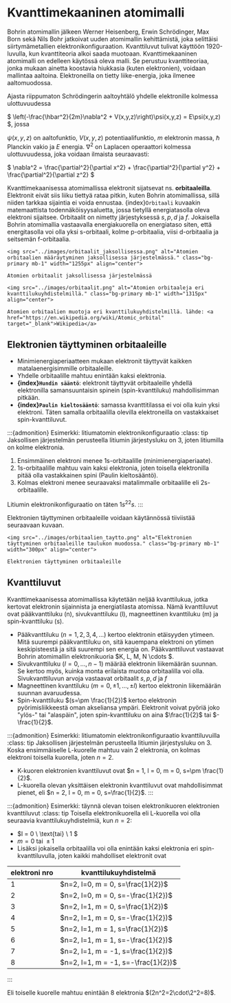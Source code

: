 # Kvanttimekaaninen atomimalli

Bohrin atomimallin jälkeen Werner Heisenberg, Erwin Schrödinger, Max Born sekä Nils Bohr jatkoivat uuden atomimallin kehittämistä, joka selittäisi siirtymämetallien elektronikonfiguraation. Kvanttiluvut tulivat käyttöön 1920-luvulla, kun kvanttiteoria alkoi saada muotoaan. Kvanttimekaaninen atomimalli on edelleen käytössä oleva malli. Se perustuu kvanttiteoriaa, jonka mukaan ainetta koostavia hiukkasia (kuten elektronien), voidaan mallintaa aaltoina. Elektroneilla on tietty liike-energia, joka ilmenee aaltomuodossa.

Ajasta riippumaton Schrödingerin aaltoyhtälö yhdelle elektronille kolmessa ulottuvuudessa

$ \left(-\frac{\hbar^2}{2m}\nabla^2 + V(x,y,z)\right)\psi(x,y,z) = E\psi(x,y,z) $, jossa

$\psi(x,y,z)$ on aaltofunktio, $V(x,y,z)$ potentiaalifunktio, $m$ elektronin massa, $\hbar$ Planckin vakio ja $E$ energia. $\nabla^2$ on Laplacen operaattori kolmessa ulottuvuudessa, joka voidaan ilmaista seuraavasti:

$ \nabla^2 = \frac{\partial^2}{\partial x^2} + \frac{\partial^2}{\partial y^2} + \frac{\partial^2}{\partial z^2} $

Kvanttimekaanisessa atomimallissa elektronit sijatsevat ns. **orbitaaleilla**. Elektronit eivät siis liiku tiettyä rataa pitkin, kuten Bohrin atomimallissa, sillä niiden tarkkaa sijaintia ei voida ennustaa. {index}`Orbitaali` kuvaakin matemaattista todennäköisyysaluetta, jossa tietyllä energiatasolla oleva elektroni sijaitsee. Orbitaalit on nimetty järjestyksessä $s, p, d \ \text{ja} \ f$. Jokaisella Bohrin atomimallia vastaavalla energiakuorella on energiataso siten, että energitasolla voi olla yksi s-orbitaali, kolme p-orbitaalia, viisi d-orbitaalia ja seitsemän f-orbitaalia.

```{figure-md} Orbitaalit jaksollisessa järjestelmässä
<img src="../images/orbitaalit_jaksollisessa.png" alt="Atomien orbitaalien määräytyminen jaksollisessa järjestelmässä." class="bg-primary mb-1" width="1255px" align="center">

Atomien orbitaalit jaksollisessa järjestelmässä
```

```{figure-md} Orbitaalit
<img src="../images/orbitaalit.png" alt="Atomien orbitaaleja eri kvanttilukuyhdistelmillä." class="bg-primary mb-1" width="1315px" align="center">

Atomien orbitaalien muotoja eri kvanttilukuyhdistelmillä. lähde: <a href="https://en.wikipedia.org/wiki/Atomic_orbital" target="_blank">Wikipedia</a>
```

## Elektronien täyttyminen orbitaaleille
- Minimienergiaperiaatteen mukaan elektronit täyttyvät kaikken matalaenergisimmille orbitaaleille.
- Yhdelle orbitaalille mahtuu enintään kaksi elektronia.
- **{index}`Hundin sääntö`**: elektronit täyttyvät orbitaaleille yhdellä elektronilla samansuuntaisin spinein (spin-kvanttiluku) mahdollisimman pitkään.
- **{index}`Paulin kieltosääntö`**: samassa kvanttitilassa ei voi olla kuin yksi elektroni. Täten samalla orbitaalilla olevilla elektroneilla on vastakkaiset spin-kvanttiluvut.

:::{admonition} Esimerkki: litiumatomin elektronikonfiguraatio
:class: tip
Jaksollisen järjestelmän perusteella litiumin järjestysluku on 3, joten litiumilla on kolme elektronia.
1. Ensimmäinen elektroni menee 1s-orbitaalille (minimienergiaperiaate).
2. 1s-orbitaalille mahtuu vain kaksi elektronia, joten toisella elektronilla pitää olla vastakkainen spini (Paulin kieltosääntö).
3. Kolmas elektroni menee seuraavaksi matalimmalle orbitaalille eli 2s-orbitaalille.

Litiumin elektronikonfiguraatio on täten $1s^22s$.
:::

Elektronien täyttyminen orbitaaleille voidaan käytännössä tiiviistää seuraavaan kuvaan.
```{figure-md} Elektronien täyttyminen orbitaaleille
<img src="../images/orbitaalien_taytto.png" alt="Elektronien täyttyminen orbitaaleille taulukon muodossa." class="bg-primary mb-1" width="300px" align="center">

Elektronien täyttyminen orbitaaleille
```

## Kvanttiluvut
Kvanttimekaanisessa atomimallissa käytetään neljää kvanttilukua, jotka kertovat elektronin sijainnista ja energiatilasta atomissa. Nämä kvanttiluvut ovat pääkvanttiluku (n), sivukvanttiluku (l), magneettinen kvanttiluku (m) ja spin-kvanttiluku (s).
- Pääkvanttiluku $(n = 1, 2, 3, 4, \dots)$ kertoo elektronin etäisyyden ytimeen. Mitä suurempi pääkvanttiluku on, sitä kauempana elektroni on ytimen keskipisteestä ja sitä suurempi sen energia on. Pääkvanttiluvut vastaavat Bohrin atomimallin elektronikuoria $K, L, M, N \cdots $.
- Sivukvanttiluku $(l = 0, \dots , n-1)$ määrää elektronin liikemäärän suunnan. Se kertoo myös, kuinka monta erilaista muotoa orbitaalilla voi olla. Sivukvanttiluvun arvoja vastaavat orbitaalit $s, p, d \ \text{ja} \ f$
- Magneettinen kvanttiluku $(m= 0, \pm 1, \dots , \pm l)$ kertoo elektronin liikemäärän suunnan avaruudessa.
- Spin-kvanttiluku $(s=\pm \frac{1}{2})$ kertoo elektronin pyörimisliikkeestä oman akseliansa ympäri. Elektronit voivat pyöriä joko "ylös-" tai "alaspäin", joten spin-kvanttiluku on aina $\frac{1}{2}$ tai $-\frac{1}{2}$.

:::{admonition} Esimerkki: litiumatomin elektronikonfiguraatio kvanttiluvuilla
:class: tip
Jaksollisen järjestelmän perusteella litiumin järjestysluku on 3. Koska ensimmäiselle L-kuorelle mahtuu vain 2 elektronia, on kolmas elektroni toisella kuorella, joten $n = 2$.
- K-kuoren elektronien kvanttiluvut ovat $n = 1, l = 0, m = 0, s=\pm \frac{1}{2}$.
- L-kuorella olevan yksittäisen elektronin kvanttiluvut ovat mahdollisimmat pienet, eli $n = 2, l = 0, m = 0, s=\frac{1}{2}$.
:::

:::{admonition} Esimerkki: täynnä olevan toisen elektronikuoren elektronien kvanttiluvut
:class: tip
Toisella elektronikuorella eli L-kuorella voi olla seuraavia kvanttilukuyhdistelmiä, kun $n = 2$:
- $l = 0 \ \text{tai} \ 1 $
- $m = 0 \ \text{tai} \ \pm 1$
- Lisäksi jokaisella orbitaalilla voi olla enintään kaksi elektronia eri spin-kvanttiluvulla, joten kaikki mahdolliset elektronit ovat

| elektroni nro | kvanttilukuyhdistelmä               |
| ------------- | ----------------------------------- |
| 1             | $n=2, l=0, m = 0, s=\frac{1}{2})$   |
| 2             | $n=2, l=0, m = 0, s=-\frac{1}{2})$  |
| 3             | $n=2, l=1, m = 0, s=\frac{1}{2})$   |
| 4             | $n=2, l=1, m = 0, s=-\frac{1}{2})$  |
| 5             | $n=2, l=1, m = 1, s=\frac{1}{2})$   |
| 6             | $n=2, l=1, m = 1, s=-\frac{1}{2})$  |
| 7             | $n=2, l=1, m = -1, s=\frac{1}{2})$  |
| 8             | $n=2, l=1, m = -1, s=-\frac{1}{2})$ |
:::

Eli toiselle kuorelle mahtuu enintään 8 elektronia $(2n^2=2\cdot\2^2=8)$.